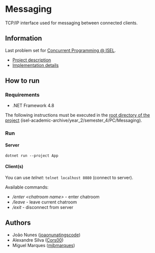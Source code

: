 # Messaging

TCP/IP interface used for messaging between connected clients.

## Information

Last problem set for [Concurrent Programming @ ISEL](https://www.isel.pt/en/leic/concurrent-programming).

- [Project description](Docs/project-description.pdf)
- [Implementation details](Docs/implementation-details.md)

## How to run

### Requirements
- .NET Framework 4.8

The following instructions must be executed in the [root directory of the project](./) (isel-academic-archive/year_2/semester_4/PC/Messaging).

### Run

#### Server
`dotnet run --project App`

#### Client(s)
You can use _telnet_: `telnet localhost 8080` (connect to server).

Available commands:
- _/enter \<chatroom name\>_ - enter chatroom
- _/leave_ - leave current chatroom
- _/exit_ - disconnect from server

## Authors
- João Nunes ([joaonunatingscode](https://github.com/joaonunatingscode))
- Alexandre Silva ([Cors00](https://github.com/Cors00))
- Miguel Marques ([mjbmarques](https://github.com/mjbmarques))